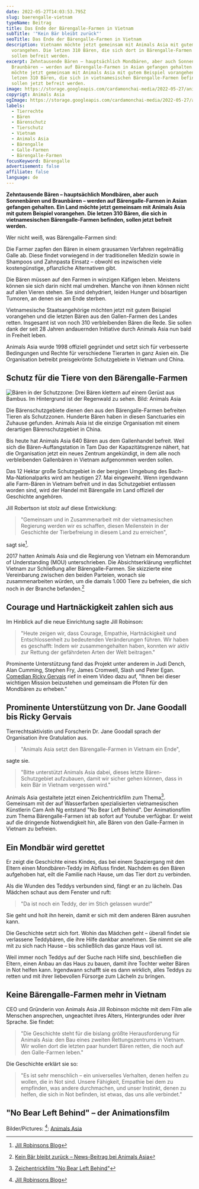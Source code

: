 ```yaml
---
date: 2022-05-27T14:03:53.795Z
slug: baerengalle-vietnam
typeName: Beitrag
title: Das Ende der Bärengalle-Farmen in Vietnam
subTitle: '"Kein Bär bleibt zurück"'
seoTitle: Das Ende der Bärengalle-Farmen in Vietnam
description: Vietnamn möchte jetzt gemeinsam mit Animals Asia mit gutem Beispiel
  vorangehen. Die letzen 310 Bären, die sich dort in Bärengalle-Farmen befinden,
  sollen befreit werden.
excerpt: Zehntausende Bären – hauptsächlich Mondbären, aber auch Sonnenbären und
  Braunbären – werden auf Bärengalle-Farmen in Asian gefangen gehalten. Ein Land
  möchte jetzt gemeinsam mit Animals Asia mit gutem Beispiel vorangehen. Die
  letzen 310 Bären, die sich in vietnamesischen Bärengalle-Farmen befinden,
  sollen jetzt befreit werden.
image: https://storage.googleapis.com/cardamonchai-media/2022-05-27/animals-asia-baeren-jpg-imagine-282838_797d7c_1024_768/640.webp
copyrigt: Animals Asia
ogImage: https://storage.googleapis.com/cardamonchai-media/2022-05-27/animals-asia-baeren-fb-jpg-imagine-282838_7f827f_1200_628/640.webp
labels:
  - Tierrechte
  - Bären
  - Bärenschutz
  - Tierschutz
  - Vietnam
  - Animals Asia
  - Bärengalle
  - Galle-Farmen
  - Bärengalle-Farmen
focusKeyword: Bärengalle
advertisement: false
affiliate: false
language: de
---
```

**Zehntausende Bären – hauptsächlich Mondbären, aber auch Sonnenbären und Braunbären – werden auf Bärengalle-Farmen in Asian gefangen gehalten. Ein Land möchte jetzt gemeinsam mit Animals Asia mit gutem Beispiel vorangehen. Die letzen 310 Bären, die sich in vietnamesischen Bärengalle-Farmen befinden, sollen jetzt befreit werden.**

Wer nicht weiß, was Bärengalle-Farmen sind:

Die Farmer zapfen den Bären in einem grausamen Verfahren regelmäßig Galle ab. Diese findet vorwiegend in der traditionellen Medizin sowie in Shampoos und Zahnpasta Einsatz – obwohl es inzwischen viele kostengünstige, pflanzliche Alternativen gibt.

Die Bären müssen auf den Farmen in winzigen Käfigen leben. Meistens können sie sich darin nicht mal umdrehen. Manche von ihnen können nicht auf allen Vieren stehen. Sie sind dehydriert, leiden Hunger und bösartigen Tumoren, an denen sie am Ende sterben.

Vietnamesische Staatsangehörige möchten jetzt mit gutem Beispiel vorangehen und die letzten Bären aus den Gallen-Farmen des Landes retten. Insgesamt ist von noch 310 verbleibenden Bären die Rede. Sie sollen dank der seit 28 Jahren andauernden Initiative durch Animals Asia nun bald in Freiheit leben.

Animals Asia wurde 1998 offiziell gegründet und setzt sich für verbesserte Bedingungen und Rechte für verschiedene Tierarten in ganz Asien ein. Die Organisation betreibt preisgekrönte Schutzgebiete in Vietnam und China.

## Schutz für die Tiere von den Bärengalle-Farmen

![Bären in der Schutzzone: Drei Bären klettern auf einem Gerüst aus Bambus. Im Hintergrund ist der Regenwald zu sehen. Bild: Animals Asia](https://storage.googleapis.com/cardamonchai-media/2022-05-27/animals-asia-baeren-1-jpg-imagine-f8f8f8_b4bead_1024_768/640.webp "Bären in der Schutzzone. Bild: Animals Asia")

Die Bärenschutzgebiete dienen den aus den Bärengalle-Farmen befreiten Tieren als Schutzzonen. Hunderte Bären haben in diesen Sanctuaries ein Zuhause gefunden. Animals Asia ist die einzige Organisation mit einem derartigen Bärenschutzgebiet in China.

Bis heute hat Animals Asia 640 Bären aus dem Gallenhandel befreit. Weil sich die Bären-Auffangstation in Tam Dao der Kapazitätsgrenze nähert, hat die Organisation jetzt ein neues Zentrum angekündigt, in dem alle noch verbleibenden Gallenbären in Vietnam aufgenommen werden sollen.

Das 12 Hektar große Schutzgebiet in der bergigen Umgebung des Bach-Ma-Nationalparks wird am heutigen 27. Mai eingeweiht. Wenn irgendwann alle Farm-Bären in Vietnam befreit und in das Schutzgebiet entlassen worden sind, wird der Handel mit Bärengalle im Land offiziell der Geschichte angehören.

Jill Robertson ist stolz auf diese Entwicklung:

> "Gemeinsam und in Zusammenarbeit mit der vietnamesischen Regierung werden wir es schaffen, diesen Meilenstein in der Geschichte der Tierbefreiung in diesem Land zu erreichen",

sagt sie[^1].

2017 hatten Animals Asia und die Regierung von Vietnam ein Memorandum of Understanding (MOU) unterschrieben. Die Absichtserklärung verpflichtet Vietnam zur Schließung aller Bärengalle-Farmen. Sie skizzierte eine Vereinbarung zwischen den beiden Parteien, wonach sie zusammenarbeiten würden, um die damals 1.000 Tiere zu befreien, die sich noch in der Branche befanden.[^2]

## Courage und Hartnäckigkeit zahlen sich aus

Im Hinblick auf die neue Einrichtung sagte Jill Robinson:

> "Heute zeigen wir, dass Courage, Empathie, Hartnäckigkeit und Entschlossenheit zu bedeutenden Veränderungen führen. Wir haben es geschafft: Indem wir zusammengehalten haben, konnten wir aktiv zur Rettung der gefährdeten Arten der Welt beitragen."

Prominente Unterstützung fand das Projekt unter anderem in Judi Dench, Alan Cumming, Stephen Fry, James Cromwell, Slash und Peter Egan. [Comedian Ricky Gervais](LINK) rief in einem Video dazu auf, "Ihnen bei dieser wichtigen Mission beizustehen und gemeinsam die Pfoten für den Mondbären zu erheben."

## Prominente Unterstützung von Dr. Jane Goodall bis Ricky Gervais

Tierrechtsaktivistin und Forscherin Dr. Jane Goodall sprach der Organisation ihre Gratulation aus.

> "Animals Asia setzt den Bärengalle-Farmen in Vietnam ein Ende",

sagte sie.

> "Bitte unterstützt Animals Asia dabei, dieses letzte Bären-Schutzgebiet aufzubauen, damit wir sicher gehen können, dass in kein Bär in Vietnam vergessen wird."

<YouTube id="OJJ3miZrQ84" />

Animals Asia gestaltete jetzt einen Zeichentrickfilm zum Thema[^3]. Gemeinsam mit der auf Wasserfarben spezialisierten vietnamesischen Künstlerin Cam Anh Ng entstand "No Bear Left Behind". Der Animationsfilm zum Thema Bärengalle-Farmen ist ab sofort auf Youtube verfügbar. Er weist auf die dringende Notwendigkeit hin, alle Bären von den Galle-Farmen in Vietnam zu befreien.

## Ein Mondbär wird gerettet

Er zeigt die Geschichte eines Kindes, das bei einem Spaziergang mit den Eltern einen Mondbären-Teddy im Abfluss findet. Nachdem es den Bären aufgehoben hat, eilt die Familie nach Hause, um das Tier dort zu verbinden. 

Als die Wunden des Teddys verbunden sind, fängt er an zu lächeln. Das Mädchen schaut aus dem Fenster und ruft:

> "Da ist noch ein Teddy, der im Stich gelassen wurde!" 

Sie geht und holt ihn herein, damit er sich mit dem anderen Bären ausruhen kann.

Die Geschichte setzt sich fort. Wohin das Mädchen geht – überall findet sie verlassene Teddybären, die ihre Hilfe dankbar annehmen. Sie nimmt sie alle mit zu sich nach Hause – bis schließlich das ganze Haus voll ist.

Weil immer noch Teddys auf der Suche nach Hilfe sind, beschließen die Eltern, einen Anbau an das Haus zu bauen, damit ihre Tochter weiter Bären in Not helfen kann. Irgendwann schafft sie es dann wirklich, alles Teddys zu retten und mit ihrer liebevollen Fürsorge zum Lächeln zu bringen.

## Keine Bärengalle-Farmen mehr in Vietnam

CEO und Gründerin von Animals Asia Jill Robinson möchte mit dem Film alle Menschen ansprechen, ungeachtet ihres Alters, Hintergrundes oder ihrer Sprache. Sie findet:

> "Die Geschichte steht für die bislang größte Herausforderung für Animals Asia: den Bau eines zweiten Rettungszentrums in Vietnam. Wir wollen dort die letzten paar hundert Bären retten, die noch auf den Galle-Farmen leben."

Die Geschichte erklärt sie so:

>  "Es ist sehr menschlich – ein universelles Verhalten, denen helfen zu wollen, die in Not sind. Unsere Fähigkeit, Empathie bei dem zu empfinden, was andere durchmachen, und unser Instinkt, denen zu helfen, die sich in Not befinden, ist etwas, das uns alle verbindet."

## "No Bear Left Behind" – der Animationsfilm

<YouTube id="N7oQsymkAAc" />

Bilder/Pictures: [^1]: [Animals Asia](https://www.animalsasia.org/)

[^1]: [Jill Robinsons Blog](https://www.animalsasia.org/de/social/jills-blog/)

[^2]: [Kein Bär bleibt zurück – News-Beitrag bei Animals Asia](https://www.animalsasia.org/de/media/news/news-archive/animals-asia-promises-to-leave-no-bear-behind-in-biggest-challenge-to-date.html)

[^3]: [Zeichentrickfilm "No Bear Left Behind"](https://www.animalsasia.org/de/media/news/news-archive/no-bear-left-behind-animation.html)